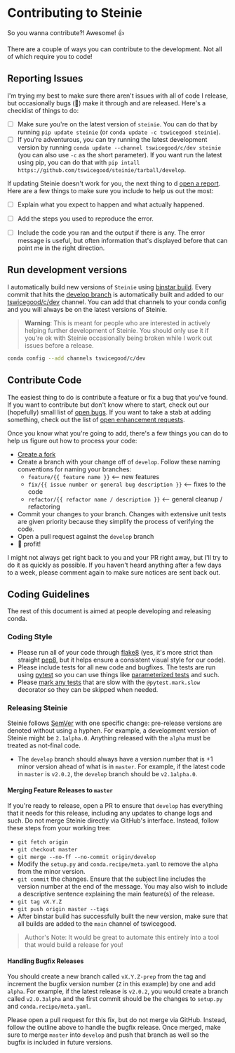 # Contributing to Steinie

So you wanna contribute?!  Awesome! :+1:

There are a couple of ways you can contribute to the development.  Not all of
which require you to code!


## Reporting Issues

I'm trying my best to make sure there aren't issues with all of code I release,
but occasionally bugs (:bug:) make it through and are released.  Here's a
checklist of things to do:

* [ ] Make sure you're on the latest version of `steinie`.  You can do that
  by running `pip update steinie` (or `conda update -c tswicegood steinie`).
* [ ] If you're adventurous, you can try running the latest development version
  by running `conda update --channel tswicegood/c/dev steinie` (you can also
  use `-c` as the short parameter).  If you want run the latest using pip, you
  can do that with
  `pip intall https://github.com/tswicegood/steinie/tarball/develop`.

If updating Steinie doesn't work for you, the next thing to d
[open a report][].  Here are a few things to make sure you include to help us
out the most:

* [ ] Explain what you expect to happen and what actually happened.
* [ ] Add the steps you used to reproduce the error.
* [ ] Include the code you ran and the output if there is any.  The error
  message is useful, but often information that's displayed before that can
  point me in the right direction.


## Run development versions

I automatically build new versions of `Steinie` using [binstar build][]. Every
commit that hits the [develop branch][] is automatically built and added to our
[tswicegood/c/dev][] channel.  You can add that channels to your conda config
and you will always be on the latest versions of Steinie.

> **Warning**: This is meant for people who are interested in actively helping
> further development of Steinie.  You should only use it if you're ok with
> Steinie occasionally being broken while I work out issues before a release.

```bash
conda config --add channels tswicegood/c/dev
```


## Contribute Code

The easiest thing to do is contribute a feature or fix a bug that you've found.
If you want to contribute but don't know where to start, check out our
(hopefully) small list of [open bugs][].  If you want to take a stab at adding
something, check out the list of [open enhancement requests][].

Once you know what you're going to add, there's a few things you can do to help
us figure out how to process your code:

* [Create a fork](https://github.com/tswicegood/steinie/fork)
* Create a branch with your change off of `develop`.  Follow these naming
  conventions for naming your branches:
  * `feature/{{ feature name }}` <-- new features
  * `fix/{{ issue number or general bug description }}` <-- fixes to the code
  * `refactor/{{ refactor name / description }}` <-- general cleanup /
      refactoring
* Commit your changes to your branch.  Changes with extensive unit tests are
  given priority because they simplify the process of verifying the code.
* Open a pull request against the `develop` branch
* :tada: profit!

I might not always get right back to you and your PR right away, but I'll try to
do it as quickly as possible.  If you haven't heard anything after a few days to
a week, please comment again to make sure notices are sent back out.


## Coding Guidelines

The rest of this document is aimed at people developing and releasing conda.


### Coding Style

* Please run all of your code through [flake8][] (yes, it's more strict than
  straight [pep8][], but it helps ensure a consistent visual style for our
  code).
* Please include tests for all new code and bugfixes.  The tests are run using
  [pytest][] so you can use things like [parameterized tests][] and such.
* Please [mark any tests][] that are slow with the `@pytest.mark.slow`
  decorator so they can be skipped when needed.


### Releasing Steinie

Steinie follows [SemVer][] with one specific change: pre-release versions are
denoted without using a hyphen.  For example, a development version of Steinie
might be `2.1alpha.0`.  Anything released with the `alpha` must be treated as
not-final code.

* The `develop` branch should always have a version number that is +1 minor
  version ahead of what is in `master`.  For example, if the latest code in
  `master` is `v2.0.2`, the `develop` branch should be `v2.1alpha.0`.


#### Merging Feature Releases to `master`

If you're ready to release, open a PR to ensure that `develop` has everything
that it needs for this release, including any updates to change logs and such.
Do not merge Steinie directly via GitHub's interface.  Instead, follow these
steps from your working tree:

* `git fetch origin`
* `git checkout master`
* `git merge --no-ff --no-commit origin/develop`
* Modify the `setup.py` and `conda.recipe/meta.yaml` to remove the `alpha` from
  the minor version.
* `git commit` the changes.  Ensure that the subject line includes the version
  number at the end of the message.  You may also wish to include a descriptive
  sentence explaining the main feature(s) of the release.
* `git tag vX.Y.Z`
* `git push origin master --tags`
* After binstar build has successfully built the new version, make sure that all
  builds are added to the `main` channel of tswicegood.

> Author's Note: It would be great to automate this entirely into a tool that
> would build a release for you!


#### Handling Bugfix Releases

You should create a new branch called `vX.Y.Z-prep` from the tag and increment
the bugfix version number (`Z` in this example) by one and add `alpha`.  For
example, if the latest release is `v2.0.2`, you would create a branch called
`v2.0.3alpha` and the first commit should be the changes to `setup.py` and
`conda.recipe/meta.yaml`.

Please open a pull request for this fix, but do not merge via GitHub.  Instead,
follow the outline above to handle the bugfix release.  Once merged, make sure
to merge `master` into `develop` and push that branch as well so the bugfix is
included in future versions.


[binstar build]: http://docs.binstar.org/build_cli.html
[tswicegood/c/dev]: https://conda.binstar.org/tswicegood/c/dev
[develop branch]: https://github.com/conda/conda-env/tree/develop
[flake8]: http://flake8.readthedocs.org/
[gist]: https://gist.github.com/
[mark any tests]: http://pytest.org/latest/example/markers.html
[open a report]: https://github.com/conda/conda-env/issues/new
[open bugs]: https://github.com/conda/conda-env/issues?q=is%3Aopen+is%3Aissue+label%3Abug
[open enhancement requests]: https://github.com/conda/conda-env/issues?q=is%3Aopen+is%3Aissue+label%3Aenhancement
[parameterized tests]: http://pytest.org/latest/parametrize.html#parametrize
[pep8]: https://www.python.org/dev/peps/pep-0008/
[pytest]: http://pytest.org/latest/
[SemVer]: http://semver.org/
